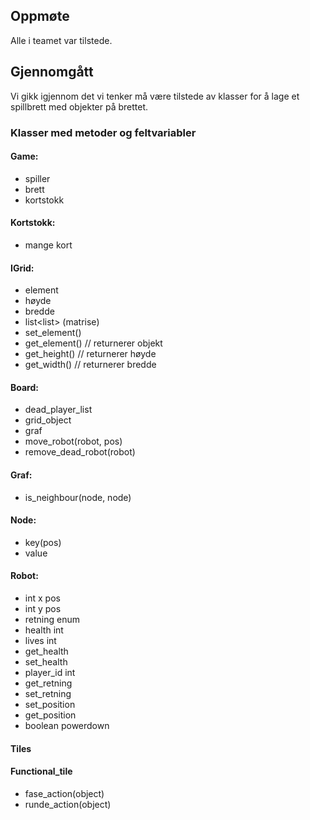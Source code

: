 ## Oppmøte
Alle i teamet var tilstede.

## Gjennomgått
Vi gikk igjennom det vi tenker må være tilstede av klasser for å lage et spillbrett med objekter på brettet.

### Klasser med metoder og feltvariabler

#### Game:
-   spiller
-   brett
-   kortstokk

#### Kortstokk:
-   mange kort

#### IGrid:
-   element<K>
-   høyde
-   bredde
-   list<list<K>> (matrise)
-   set_element()
-   get_element() // returnerer objekt
-   get_height() // returnerer høyde
-   get_width() // returnerer bredde

#### Board:
-   dead_player_list<robot>
-   grid_object
-   graf
-   move_robot(robot, pos)
-   remove_dead_robot(robot)

#### Graf:
-   is_neighbour(node, node)

#### Node:
-   key(pos)
-   value

#### Robot:
-   int x pos
-   int y pos
-   retning enum
-   health int
-   lives int
-   get_health
-   set_health
-   player_id int
-   get_retning
-   set_retning
-   set_position
-   get_position
-   boolean powerdown

#### Tiles

#### Functional_tile
-   fase_action(object)
-   runde_action(object)
